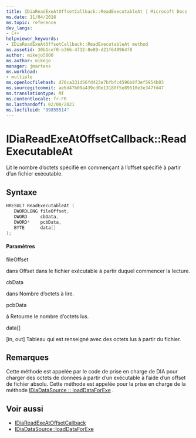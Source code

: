 ```yaml
---
title: IDiaReadExeAtOffsetCallback::ReadExecutableAt | Microsoft Docs
ms.date: 11/04/2016
ms.topic: reference
dev_langs:
- C++
helpviewer_keywords:
- IDiaReadExeAtOffsetCallback::ReadExecutableAt method
ms.assetid: 30b1cef0-b366-4712-8e89-d21f640964f8
author: mikejo5000
ms.author: mikejo
manager: jmartens
ms.workload:
- multiple
ms.openlocfilehash: d70ca331d56fd423e7bfbfc4596b8f3ef5954b03
ms.sourcegitcommit: ae6d47b09a439cd0e13180f5e89510e3e347fd47
ms.translationtype: MT
ms.contentlocale: fr-FR
ms.lasthandoff: 02/08/2021
ms.locfileid: "99855514"
---
```

# <a name="idiareadexeatoffsetcallbackreadexecutableat"></a>IDiaReadExeAtOffsetCallback::ReadExecutableAt
Lit le nombre d’octets spécifié en commençant à l’offset spécifié à partir d’un fichier exécutable.

## <a name="syntax"></a>Syntaxe

```C++
HRESULT ReadExecutableAt ( 
   DWORDLONG fileOffset,
   DWORD     cbData,
   DWORD*    pcbData,
   BYTE      data[]
);
```

#### <a name="parameters"></a>Paramètres
 fileOffset

dans Offset dans le fichier exécutable à partir duquel commencer la lecture.

 cbData

dans Nombre d’octets à lire.

 pcbData

à Retourne le nombre d’octets lus.

 data[]

[in, out] Tableau qui est renseigné avec des octets lus à partir du fichier.

## <a name="remarks"></a>Remarques
 Cette méthode est appelée par le code de prise en charge de DIA pour charger des octets de données à partir d’un exécutable à l’aide d’un offset de fichier absolu. Cette méthode est appelée pour la prise en charge de la méthode [IDiaDataSource :: loadDataForExe](../../debugger/debug-interface-access/idiadatasource-loaddataforexe.md) .

## <a name="see-also"></a>Voir aussi
- [IDiaReadExeAtOffsetCallback](../../debugger/debug-interface-access/idiareadexeatoffsetcallback.md)
- [IDiaDataSource::loadDataForExe](../../debugger/debug-interface-access/idiadatasource-loaddataforexe.md)